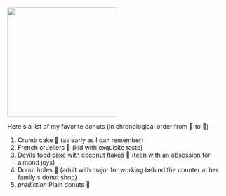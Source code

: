 <img src="https://user-images.githubusercontent.com/36515276/112550295-63842d80-8d7c-11eb-93f3-0c5784dc0dfb.JPG" width="250">

Here's a list of my favorite donuts (in chronological order from 👶 to 👵)
1. Crumb cake 👶 (as early as I can remember) 
2. French cruellers 🧒 (kid with exquisite taste) 
3. Devils food cake with coconut flakes 🥥 (teen with an obsession for almond joys)
4. Donut holes 🧑 (adult with major for working behind the counter at her family's donut shop) 
5. _prediction_ Plain donuts 👵 


